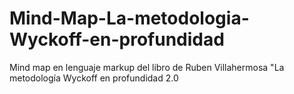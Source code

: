 # Mind-Map-La-metodologia-Wyckoff-en-profundidad
Mind map en lenguaje markup del libro de Ruben Villahermosa "La metodología Wyckoff en profundidad 2.0
